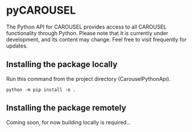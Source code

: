 # pyCAROUSEL
The Python API for CAROUSEL provides access to all CAROUSEL functionality through Python. Please note that it is currently under development, and its content may change. Feel free to visit frequently for updates.

## Installing the package locally

Run this command from the project directory (CarouselPythonApi).

```
python -m pip install -e .
```

## Installing the package remotely

Coming soon, for now building locally is required...
